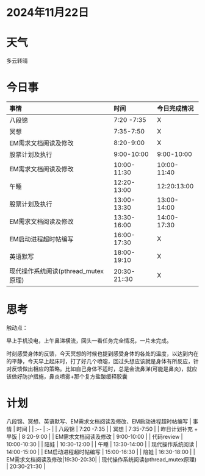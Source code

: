# 2024年11月22日
# 天气
多云转晴
# 今日事
| 事情  | 时间 |今日完成情况|
| :-- | :- |:-|
| 八段锦 | 7:20 -7:35 |X|
| 冥想 | 7:35-7:50 |X|
| EM需求文档阅读及修改 | 8:20-9:00 |X|
| 股票计划及执行 | 9:00-10:00 |9:00-10:00|
| EM需求文档阅读及修改 | 10:00-11:30 |10:00-11:40|
| 午睡  | 12:20-13:00 |12:20:13:00|
| 股票计划及执行  | 13:00-13:30 |13:00-14:00|
| EM需求文档阅读及修改 | 13:30-16:00 |14:00-17:30|
| EM启动进程超时帖编写 | 16:00-17:30 |X|
| 英语默写  | 18:00-19:10 |X|
| 现代操作系统阅读(pthread_mutex原理)  | 20:30-21::30 |X|
# 思考
触动点：

早上手机没电，上午鼻涕横流，回头一看任务完全情况，一片未完成。

时刻感受身体的反馈，今天冥想的时候也提到感受身体的各处的温度，以达到内在的平静，今天早上起床时，打了好几个喷嚏，回过头想应该就是身体有所反应，针对反馈做出相应的策略。比如自己身体不适时，总是会流鼻涕(可能是鼻炎)，就应该做好防护措施，鼻炎喷雾+那个复方盐酸缓释胶囊


# 计划
八段锦、冥想、英语默写、EM需求文档阅读及修改、EM启动进程超时帖编写
| 事情  | 时间 |
| :-- | :- |
| 八段锦 | 7:20 -7:35 |
| 冥想 | 7:35-7:50 |
| 昨日计划补充 + 早饭 | 8:20-9:00 |
| EM需求文档阅读及修改 | 9:00-10:00 |
| 代码review | 10:00-10:30 |
| 陪娃  | 10:30-12:00 |
| 午睡  | 13:30-14:00 |
| 现代操作系统阅读 | 14:00-15:00 |
| EM启动进程超时帖编写 | 15:00-16:30 |
|  陪娃 | 16:30-18:00 |
| EM需求文档阅读及修改|19:30-20:30|
| 现代操作系统阅读(pthread_mutex原理)  | 20:30-21::30 |


